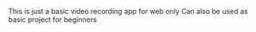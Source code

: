 This is just a basic video recording app for web only
Can also be used as basic project for beginners 